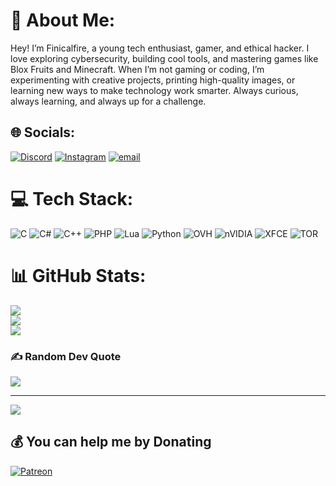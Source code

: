 # 💫 About Me:
Hey! I’m Finicalfire, a young tech enthusiast, gamer, and ethical hacker. I love exploring cybersecurity, building cool tools, and mastering games like Blox Fruits and Minecraft. When I’m not gaming or coding, I’m experimenting with creative projects, printing high-quality images, or learning new ways to make technology work smarter. Always curious, always learning, and always up for a challenge.


## 🌐 Socials:
[![Discord](https://img.shields.io/badge/Discord-%237289DA.svg?logo=discord&logoColor=white)](https://discord.gg/finicalfire_official) [![Instagram](https://img.shields.io/badge/Instagram-%23E4405F.svg?logo=Instagram&logoColor=white)](https://instagram.com/finicalfire) [![email](https://img.shields.io/badge/Email-D14836?logo=gmail&logoColor=white)](mailto:finicalfire@protonmail.com) 

# 💻 Tech Stack:
![C](https://img.shields.io/badge/c-%2300599C.svg?style=for-the-badge&logo=c&logoColor=white) ![C#](https://img.shields.io/badge/c%23-%23239120.svg?style=for-the-badge&logo=csharp&logoColor=white) ![C++](https://img.shields.io/badge/c++-%2300599C.svg?style=for-the-badge&logo=c%2B%2B&logoColor=white) ![PHP](https://img.shields.io/badge/php-%23777BB4.svg?style=for-the-badge&logo=php&logoColor=white) ![Lua](https://img.shields.io/badge/lua-%232C2D72.svg?style=for-the-badge&logo=lua&logoColor=white) ![Python](https://img.shields.io/badge/python-3670A0?style=for-the-badge&logo=python&logoColor=ffdd54) ![OVH](https://img.shields.io/badge/ovh-%23123F6D.svg?style=for-the-badge&logo=ovh&logoColor=#123F6D) ![nVIDIA](https://img.shields.io/badge/nVIDIA-%2376B900.svg?style=for-the-badge&logo=nVIDIA&logoColor=white) ![XFCE](https://img.shields.io/badge/XFCE-%232284F2.svg?style=for-the-badge&logo=xfce&logoColor=white) ![TOR](https://img.shields.io/badge/tor-%237E4798.svg?style=for-the-badge&logo=tor-project&logoColor=white)
# 📊 GitHub Stats:
![](https://github-readme-stats.vercel.app/api?username=finicalfireofficial&theme=dark&hide_border=false&include_all_commits=true&count_private=true)<br/>
![](https://nirzak-streak-stats.vercel.app/?user=finicalfireofficial&theme=dark&hide_border=false)<br/>
![](https://github-readme-stats.vercel.app/api/top-langs/?username=finicalfireofficial&theme=dark&hide_border=false&include_all_commits=true&count_private=true&layout=compact)

### ✍️ Random Dev Quote
![](https://quotes-github-readme.vercel.app/api?type=horizontal&theme=radical)

---
[![](https://visitcount.itsvg.in/api?id=finicalfireofficial&icon=9&color=4)](https://visitcount.itsvg.in)

  ## 💰 You can help me by Donating
  [![Patreon](https://img.shields.io/badge/Patreon-F96854?style=for-the-badge&logo=patreon&logoColor=white)](https://patreon.com/finicalfire) 

  
<!-- Proudly created with GPRM ( https://gprm.itsvg.in ) -->
